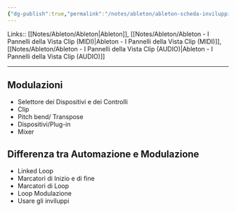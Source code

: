 ```yaml
---
{"dg-publish":true,"permalink":"/notes/ableton/ableton-scheda-inviluppi/"}
---
```


Links:: [[Notes/Ableton/Ableton\|Ableton]], [[Notes/Ableton/Ableton - I Pannelli della Vista Clip (MIDI)\|Ableton - I Pannelli della Vista Clip (MIDI)]], [[Notes/Ableton/Ableton - I Pannelli della Vista Clip (AUDIO)\|Ableton - I Pannelli della Vista Clip (AUDIO)]]

---

## Modulazioni

- Selettore dei Dispositivi e dei Controlli
- Clip
- Pitch bend/ Transpose
- Dispositivi/Plug-in
- Mixer


## Differenza tra Automazione e Modulazione

- Linked Loop
- Marcatori di Inizio e di fine
- Marcatori di Loop
- Loop Modulazione
- Usare gli inviluppi


